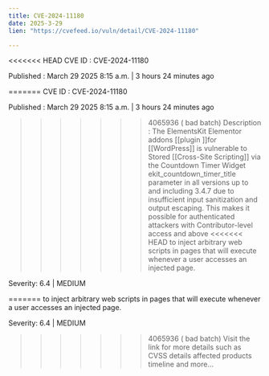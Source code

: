 ```yaml
---
title: CVE-2024-11180
date: 2025-3-29
lien: "https://cvefeed.io/vuln/detail/CVE-2024-11180"

---
```


<<<<<<< HEAD
CVE ID : CVE-2024-11180

Published :  March 29
2025
8:15 a.m. | 3 hours
24 minutes ago

=======
CVE ID : CVE-2024-11180

Published :  March 29
2025
8:15 a.m. | 3 hours
24 minutes ago

>>>>>>> 4065936 ( bad batch)
Description : The ElementsKit Elementor addons [[plugin ]]for [[WordPress]] is vulnerable to Stored [[Cross-Site Scripting]] via the Countdown Timer Widget ekit_countdown_timer_title parameter in all versions up to
and including
3.4.7 due to insufficient input sanitization and output escaping. This makes it possible for authenticated attackers
with Contributor-level access and above
<<<<<<< HEAD
to inject arbitrary web scripts in pages that will execute whenever a user accesses an injected page.

Severity: 6.4 | MEDIUM

=======
to inject arbitrary web scripts in pages that will execute whenever a user accesses an injected page.

Severity: 6.4 | MEDIUM

>>>>>>> 4065936 ( bad batch)
Visit the link for more details
such as CVSS details
affected products
timeline
and more...
